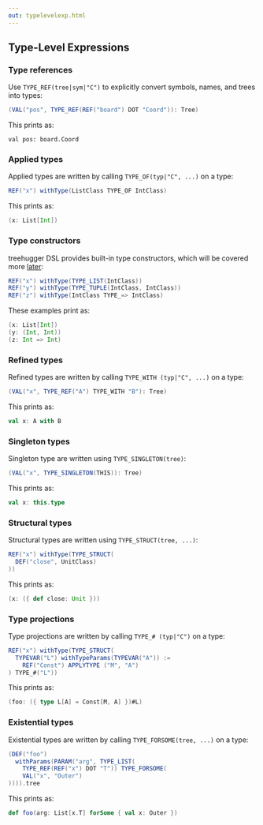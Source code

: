 ```yaml
---
out: typelevelexp.html
---
```


  [1]: stdtypcon.html

Type-Level Expressions
----------------------

### Type references

Use `TYPE_REF(tree|sym|"C")` to explicitly convert symbols, names, and trees into types:

```scala
(VAL("pos", TYPE_REF(REF("board") DOT "Coord")): Tree)
```

This prints as:

```
val pos: board.Coord
```

### Applied types

Applied types are written by calling `TYPE_OF(typ|"C", ...)` on a type:

```scala
REF("x") withType(ListClass TYPE_OF IntClass)
```

This prints as:

```scala
(x: List[Int])
```

### Type constructors

treehugger DSL provides built-in type constructors, which will be covered more [later][1]:

```scala
REF("x") withType(TYPE_LIST(IntClass))
REF("y") withType(TYPE_TUPLE(IntClass, IntClass))
REF("z") withType(IntClass TYPE_=> IntClass)
```

These examples print as:

```scala
(x: List[Int])
(y: (Int, Int))
(z: Int => Int)
```

### Refined types

Refined types are written by calling `TYPE_WITH (typ|"C", ...)` on a type:

```scala
(VAL("x", TYPE_REF("A") TYPE_WITH "B"): Tree)
```

This prints as:

```scala
val x: A with B
```

### Singleton types

Singleton type are written using `TYPE_SINGLETON(tree)`:

```scala
(VAL("x", TYPE_SINGLETON(THIS)): Tree)
```

This prints as:

```scala
val x: this.type
```

### Structural types

Structural types are written using `TYPE_STRUCT(tree, ...)`:

```scala
REF("x") withType(TYPE_STRUCT(
  DEF("close", UnitClass)
))
```

This prints as:

```scala
(x: ({ def close: Unit }))
```

### Type projections

Type projections are written by calling `TYPE_# (typ|"C")` on a type:

```scala
REF("x") withType(TYPE_STRUCT(
  TYPEVAR("L") withTypeParams(TYPEVAR("A")) :=
    REF("Const") APPLYTYPE ("M", "A")
) TYPE_#("L"))
```

This prints as:

```scala
(foo: ({ type L[A] = Const[M, A] })#L)
```

### Existential types

Existential types are written by calling `TYPE_FORSOME(tree, ...)` on a type:

```scala
(DEF("foo")
  withParams(PARAM("arg", TYPE_LIST(
    TYPE_REF(REF("x") DOT "T")) TYPE_FORSOME(
    VAL("x", "Outer")
)))).tree
```

This prints as:

```scala
def foo(arg: List[x.T] forSome { val x: Outer })
```

